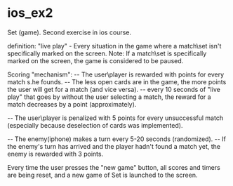 # ios_ex2
Set (game). Second exercise in ios course. 

definition: "live play" - Every situation in the game where a match\set isn't specifically marked on the screen. 
Note: If a match\set is specifically marked on the screen, the game is considered to be paused. 

Scoring "mechanism": 
  -- The user\player is rewarded with points for every match s.he founds.
      -- The less open cards are in the game, the more points the user will get for a match (and vice versa). 
      -- every 10 seconds of "live play" that goes by without the user selecting a match, the reward for a match decreases by a point (approximately). 
  
  -- The user\player is penalized with 5 points for every unsuccessful match (especially because deselection of cards was implemented).
  
  -- The enemy(iphone) makes a turn every 5-20 seconds (randomized).
      -- If the enemy's turn has arrived and the player hadn't found a match yet, the enemy is rewarded with 3 points. 

Every time the user presses the "new game" button, all scores and timers are being reset, and a new game of Set is launched to the screen.
